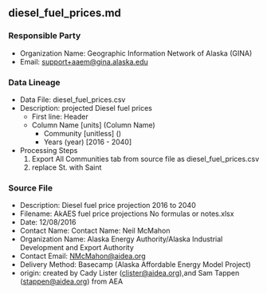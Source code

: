 ## diesel_fuel_prices.md

### Responsible Party
  * Organization Name: Geographic Information Network of Alaska (GINA)
  * Email: support+aaem@gina.alaska.edu

### Data Lineage
  * Data File: diesel_fuel_prices.csv
  * Description: projected Diesel fuel prices
    * First line: Header
    * Column Name [units] (Column Name)
      * Community [unitless] ()
      * Years (year) [2016 - 2040]
  * Processing Steps
    1. Export All Communities tab from source file as diesel_fuel_prices.csv
    2. replace St. with Saint
    
### Source File
  * Description: Diesel fuel price projection 2016 to 2040
  * Filename: AkAES fuel price projections No formulas or notes.xlsx
  * Date: 12/08/2016
  * Contact Name: Contact Name: Neil McMahon
  * Organization Name: Alaska Energy Authority/Alaska Industrial Development and Export Authority
  * Contact Email: NMcMahon@aidea.org
  * Delivery Method: Basecamp (Alaska Affordable Energy Model Project)
  * origin: created by Cady Lister (clister@aidea.org),and Sam Tappen (stappen@aidea.org) from AEA
